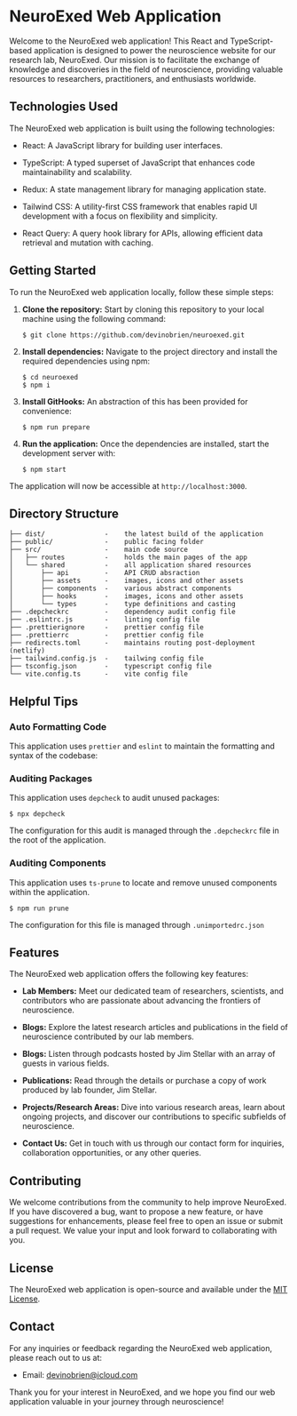 # NeuroExed Web Application

Welcome to the NeuroExed web application! This React and TypeScript-based application is designed to power the neuroscience website for our research lab, NeuroExed. Our mission is to facilitate the exchange of knowledge and discoveries in the field of neuroscience, providing valuable resources to researchers, practitioners, and enthusiasts worldwide.

## Technologies Used

The NeuroExed web application is built using the following technologies:

- React: A JavaScript library for building user interfaces.

- TypeScript: A typed superset of JavaScript that enhances code maintainability and scalability.

- Redux: A state management library for managing application state.

- Tailwind CSS: A utility-first CSS framework that enables rapid UI development with a focus on flexibility and simplicity.

- React Query: A query hook library for APIs, allowing efficient data retrieval and mutation with caching.

## Getting Started

To run the NeuroExed web application locally, follow these simple steps:

1. **Clone the repository:** Start by cloning this repository to your local machine using the following command:

    ```
    $ git clone https://github.com/devinobrien/neuroexed.git
    ```

2. **Install dependencies:** Navigate to the project directory and install the required dependencies using npm:

    ```
    $ cd neuroexed
    $ npm i
    ```

3. **Install GitHooks:** An abstraction of this has been provided for convenience:

    ```
    $ npm run prepare
    ```

4. **Run the application:** Once the dependencies are installed, start the development server with:

    ```
    $ npm start
    ```

The application will now be accessible at `http://localhost:3000`.

## Directory Structure

```
├── dist/               -    the latest build of the application
├── public/             -    public facing folder
├── src/                -    main code source
│   ├── routes          -    holds the main pages of the app
│   └── shared          -    all application shared resources
│       ├── api         -    API CRUD absraction
│       ├── assets      -    images, icons and other assets
│       ├── components  -    various abstract components
│       ├── hooks       -    images, icons and other assets
│       └── types       -    type definitions and casting
├── .depcheckrc         -    dependency audit config file
├── .eslintrc.js        -    linting config file 
├── .prettierignore     -    prettier config file
├── .prettierrc         -    prettier config file
├── redirects.toml      -    maintains routing post-deployment (netlify)
├── tailwind.config.js  -    tailwing config file
├── tsconfig.json       -    typescript config file
└── vite.config.ts      -    vite config file
```

## Helpful Tips

### Auto Formatting Code

This application uses `prettier` and `eslint` to maintain the formatting and syntax of the codebase:

### Auditing Packages

This application uses `depcheck` to audit unused packages:

```
$ npx depcheck
```

The configuration for this audit is managed through the `.depcheckrc` file in the root of the application.

### Auditing Components

This application uses `ts-prune` to locate and remove unused components within the application.

```
$ npm run prune
```

The configuration for this file is managed through `.unimportedrc.json`

## Features

The NeuroExed web application offers the following key features:

- **Lab Members:** Meet our dedicated team of researchers, scientists, and contributors who are passionate about advancing the frontiers of neuroscience.

- **Blogs:** Explore the latest research articles and publications in the field of neuroscience contributed by our lab members.

- **Blogs:** Listen through podcasts hosted by Jim Stellar with an array of guests in various fields.

- **Publications:** Read through the details or purchase a copy of work produced by lab founder, Jim Stellar.

- **Projects/Research Areas:** Dive into various research areas, learn about ongoing projects, and discover our contributions to specific subfields of neuroscience.

- **Contact Us:** Get in touch with us through our contact form for inquiries, collaboration opportunities, or any other queries.

## Contributing

We welcome contributions from the community to help improve NeuroExed. If you have discovered a bug, want to propose a new feature, or have suggestions for enhancements, please feel free to open an issue or submit a pull request. We value your input and look forward to collaborating with you.

## License

The NeuroExed web application is open-source and available under the [MIT License](LICENSE).

## Contact

For any inquiries or feedback regarding the NeuroExed web application, please reach out to us at:

- Email: devinobrien@icloud.com

Thank you for your interest in NeuroExed, and we hope you find our web application valuable in your journey through neuroscience!
